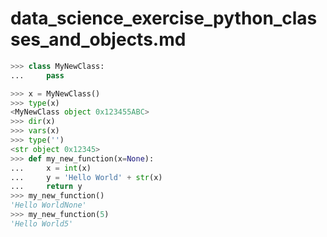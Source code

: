 # data_science_exercise_python_classes_and_objects.md

```python
>>> class MyNewClass:
...     pass

>>> x = MyNewClass()
>>> type(x)
<MyNewClass object 0x123455ABC>
>>> dir(x)
>>> vars(x)
>>> type('')
<str object 0x12345>
>>> def my_new_function(x=None):
...     x = int(x)
...     y = 'Hello World' + str(x)
...     return y
>>> my_new_function()
'Hello WorldNone'
>>> my_new_function(5)
'Hello World5'
```
